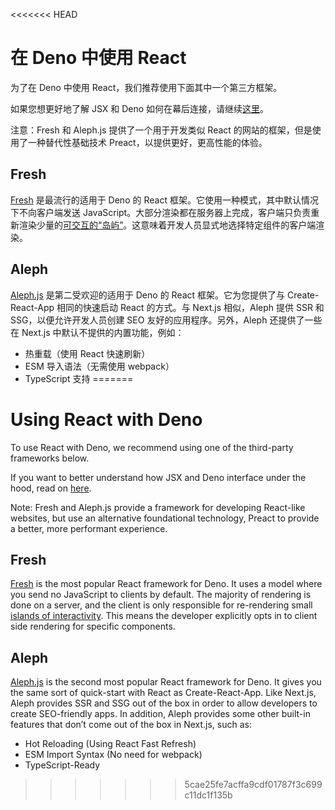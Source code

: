 <<<<<<< HEAD
# 在 Deno 中使用 React

为了在 Deno 中使用 React，我们推荐使用下面其中一个第三方框架。

如果您想更好地了解 JSX 和 Deno
如何在幕后连接，请继续[这里](../advanced/jsx_dom)。

注意：Fresh 和 Aleph.js 提供了一个用于开发类似 React
的网站的框架，但是使用了一种替代性基础技术 Preact，以提供更好，更高性能的体验。

## Fresh

[Fresh](https://fresh.deno.dev/) 是最流行的适用于 Deno 的 React
框架。它使用一种模式，其中默认情况下不向客户端发送
JavaScript。大部分渲染都在服务器上完成，客户端只负责重新渲染少量的[可交互的“岛屿”](https://jasonformat.com/islands-architecture/)。这意味着开发人员显式地选择特定组件的客户端渲染。

## Aleph

[Aleph.js](https://alephjs.org/docs/get-started) 是第二受欢迎的适用于 Deno 的
React 框架。它为您提供了与 Create-React-App 相同的快速启动 React 的方式。与
Next.js 相似，Aleph 提供 SSR 和 SSG，以便允许开发人员创建 SEO
友好的应用程序。另外，Aleph 还提供了一些在 Next.js
中默认不提供的内置功能，例如：

- 热重载（使用 React 快速刷新）
- ESM 导入语法（无需使用 webpack）
- TypeScript 支持
=======
# Using React with Deno

To use React with Deno, we recommend using one of the third-party frameworks
below.

If you want to better understand how JSX and Deno interface under the hood, read
on [here](../advanced/jsx_dom).

Note: Fresh and Aleph.js provide a framework for developing React-like websites,
but use an alternative foundational technology, Preact to provide a better, more
performant experience.

## Fresh

[Fresh](https://fresh.deno.dev/) is the most popular React framework for Deno.
It uses a model where you send no JavaScript to clients by default. The majority
of rendering is done on a server, and the client is only responsible for
re-rendering small
[islands of interactivity](https://jasonformat.com/islands-architecture/). This
means the developer explicitly opts in to client side rendering for specific
components.

## Aleph

[Aleph.js](https://alephjs.org/docs/get-started) is the second most popular
React framework for Deno. It gives you the same sort of quick-start with React
as Create-React-App. Like Next.js, Aleph provides SSR and SSG out of the box in
order to allow developers to create SEO-friendly apps. In addition, Aleph
provides some other built-in features that don’t come out of the box in Next.js,
such as:

- Hot Reloading (Using React Fast Refresh)
- ESM Import Syntax (No need for webpack)
- TypeScript-Ready
>>>>>>> 5cae25fe7acffa9cdf01787f3c699c11dc1f135b
